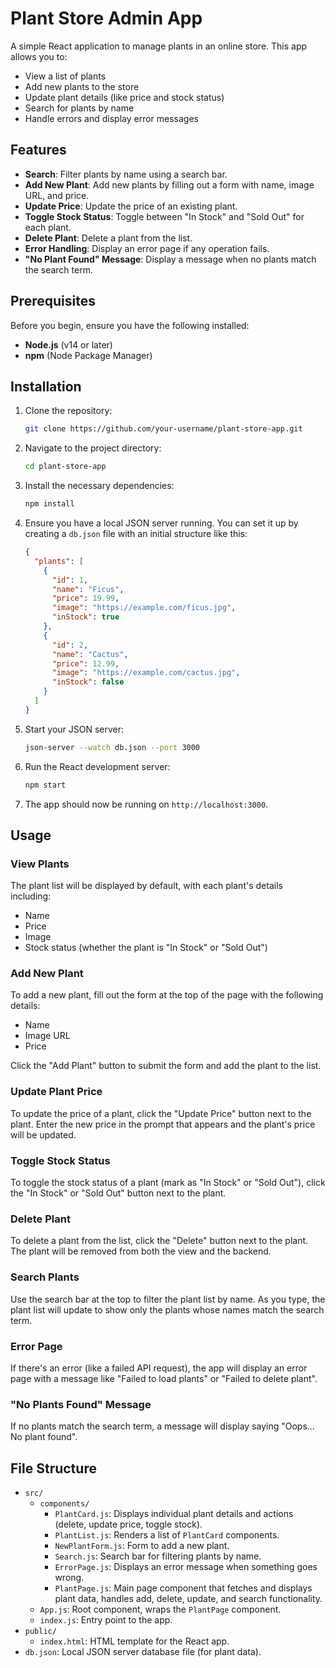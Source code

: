 
# Plant Store Admin App

A simple React application to manage plants in an online store. This app allows you to:
- View a list of plants
- Add new plants to the store
- Update plant details (like price and stock status)
- Search for plants by name
- Handle errors and display error messages

## Features

- **Search**: Filter plants by name using a search bar.
- **Add New Plant**: Add new plants by filling out a form with name, image URL, and price.
- **Update Price**: Update the price of an existing plant.
- **Toggle Stock Status**: Toggle between "In Stock" and "Sold Out" for each plant.
- **Delete Plant**: Delete a plant from the list.
- **Error Handling**: Display an error page if any operation fails.
- **"No Plant Found" Message**: Display a message when no plants match the search term.

## Prerequisites

Before you begin, ensure you have the following installed:

- **Node.js** (v14 or later)
- **npm** (Node Package Manager)

## Installation

1. Clone the repository:

   ```bash
   git clone https://github.com/your-username/plant-store-app.git
   ```

2. Navigate to the project directory:

   ```bash
   cd plant-store-app
   ```

3. Install the necessary dependencies:

   ```bash
   npm install
   ```

4. Ensure you have a local JSON server running. You can set it up by creating a `db.json` file with an initial structure like this:

   ```json
   {
     "plants": [
       {
         "id": 1,
         "name": "Ficus",
         "price": 19.99,
         "image": "https://example.com/ficus.jpg",
         "inStock": true
       },
       {
         "id": 2,
         "name": "Cactus",
         "price": 12.99,
         "image": "https://example.com/cactus.jpg",
         "inStock": false
       }
     ]
   }
   ```

5. Start your JSON server:

   ```bash
   json-server --watch db.json --port 3000
   ```

6. Run the React development server:

   ```bash
   npm start
   ```

7. The app should now be running on `http://localhost:3000`.

## Usage

### View Plants

The plant list will be displayed by default, with each plant's details including:
- Name
- Price
- Image
- Stock status (whether the plant is "In Stock" or "Sold Out")

### Add New Plant

To add a new plant, fill out the form at the top of the page with the following details:
- Name
- Image URL
- Price

Click the "Add Plant" button to submit the form and add the plant to the list.

### Update Plant Price

To update the price of a plant, click the "Update Price" button next to the plant. Enter the new price in the prompt that appears and the plant's price will be updated.

### Toggle Stock Status

To toggle the stock status of a plant (mark as "In Stock" or "Sold Out"), click the "In Stock" or "Sold Out" button next to the plant.

### Delete Plant

To delete a plant from the list, click the "Delete" button next to the plant. The plant will be removed from both the view and the backend.

### Search Plants

Use the search bar at the top to filter the plant list by name. As you type, the plant list will update to show only the plants whose names match the search term.

### Error Page

If there's an error (like a failed API request), the app will display an error page with a message like "Failed to load plants" or "Failed to delete plant".

### "No Plants Found" Message

If no plants match the search term, a message will display saying "Oops... No plant found".

## File Structure

- `src/`
  - `components/`
    - `PlantCard.js`: Displays individual plant details and actions (delete, update price, toggle stock).
    - `PlantList.js`: Renders a list of `PlantCard` components.
    - `NewPlantForm.js`: Form to add a new plant.
    - `Search.js`: Search bar for filtering plants by name.
    - `ErrorPage.js`: Displays an error message when something goes wrong.
    - `PlantPage.js`: Main page component that fetches and displays plant data, handles add, delete, update, and search functionality.
  - `App.js`: Root component, wraps the `PlantPage` component.
  - `index.js`: Entry point to the app.
- `public/`
  - `index.html`: HTML template for the React app.
- `db.json`: Local JSON server database file (for plant data).